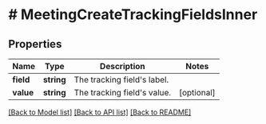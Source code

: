 # # MeetingCreateTrackingFieldsInner

## Properties

Name | Type | Description | Notes
------------ | ------------- | ------------- | -------------
**field** | **string** | The tracking field&#39;s label. |
**value** | **string** | The tracking field&#39;s value. | [optional]

[[Back to Model list]](../../README.md#models) [[Back to API list]](../../README.md#endpoints) [[Back to README]](../../README.md)
